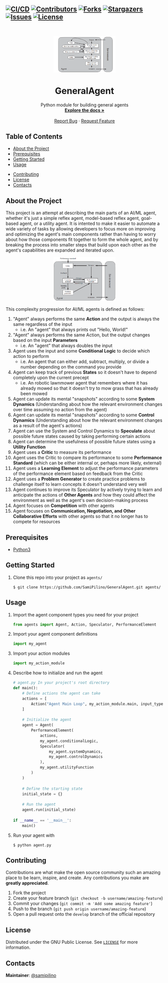 <!-- GitHub Badges/Shields -->
<!-- See https://shields.io/ for more options. -->
[![CI/CD][cicd-shield]][cicd-url]
[![Contributors][contributors-shield]][contributors-url]
[![Forks][forks-shield]][forks-url]
[![Stargazers][stars-shield]][stars-url]
[![Issues][issues-shield]][issues-url]
[![License][license-shield]][license-url]
-----
<br />
<p align="center">
<!-- PROJECT LOGO -->
<a href="">
    <img src="./docs/images/GoalAgentDiagram.png" width="200px" height="auto"/>
</a>

<!-- PROJECT TITLE -->
<h1 align="center">GeneralAgent</h1>

<p align="center">
    <!-- SHORT PROJECT DESCRIPTION -->
    Python module for building general agents
    <br />
    <!-- LINK TO DOCUMENTATION -->
    <a href="https://samipilino.github.io/GeneralAgent/"><strong>Explore the docs »</strong></a>
    <br />
    <br />
    <!-- LINK TO DEMO
    <a href="INSERT LINK TO DEMO HERE">View Demo</a>
    · -->
    <!-- LINK TO ISSUES -->
    <a href="https://github.com/SamiPilino/GeneralAgent/issues">Report Bug</a>
    ·
    <!-- LINK TO ISSUES -->
    <a href="https://github.com/SamiPilino/GeneralAgent/issues">Request Feature</a>
</p>
</p>

Table of Contents
---------------------
- [About the Project](#about-the-project)
- [Prerequisites](#prerequisites)
- [Getting Started](#getting-started)
- [Usage](#usage)
<!-- - [Roadmap](#roadmap) -->
<!-- - [FAQ](#faq) -->
- [Contributing](#contributing)
- [License](#license)
- [Contacts](#contacts)
<!-- - [Support the Project](#donate) -->
<!-- - [Acknowledgements](#acknowledgements) -->

<a name="about-the-project"></a>
About the Project
---------------------
<!-- A brief description of what this project does and who it's for -->
This project is an attempt at describing the main parts of an AI/ML agent, whether it's just a simple reflex agent, model-based reflex agent, goal-based agent, or a utility agent. It is intented to make it easier to automate a wide variety of tasks by allowing developers to focus more on improving and optimizing the agent's main components rather than having to worry about how those components fit together to form the whole agent, and by breaking the process into smaller steps that build upon each other as the agent's capabilities are expanded and iterated upon.

<center>
    <img src="./docs/images/GeneralAgentDiagram.png" width="200px" height="auto"/>
</center>

This complexity progression for AI/ML agents is defined as follows:

1. "Agent" always performs the same **Action** and the output is always the same regardless of the input
    - i.e. An "agent" that always prints out "Hello, World!"
2. "Agent" always performs the same Action, but the output changes based on the input **Parameters**
    - i.e. An "agent" that always doubles the input
3. Agent uses the input and some **Conditional Logic** to decide which action to perform
    - i.e. An agent that can either add, subtract, multiply, or divide a number depending on the command you provide
4. Agent can keep track of previous **States** so it doesn't have to depend completely upon the current precept
    - i.e. An robotic lawnmower agent that remembers where it has already mowed so that it doesn't try to mow grass that has already been mowed
5. Agent can update its mental "snapshots" according to some **System Dynamics** (Understanding about how the relevant environment changes over time assuming no action from the agent)
6. Agent can update its mental "snapshots" according to some **Control Dynamics** (Understanding about how the relevant environment changes as a result of the agent's actions)
7. Agent can use the System and Control Dynamics to **Speculate** about possible future states caused by taking performing certain actions
8. Agent can determine the usefulness of possible future states using a **Utility Function**
9. Agent uses a **Critic** to measure its performance
10. Agent uses the Critic to compare its performance to some **Performance Standard** (which can be either internal or, perhaps more likely, external)
11. Agent uses a **Learning Element** to adjust the performance parameters of the performance element based on feedback from the Critic
12. Agent uses a **Problem Generator** to create practice problems to challenge itself to learn concepts it doesn't understand very well
13. Agent continues to improve its Speculator by actively trying to learn and anticipate the actions of **Other Agents** and how they could affect the environment as well as the agent's own decision-making process
14. Agent focuses on **Competition** with other agents
15. Agent focuses on **Communication, Negotiation, and Other Collaborative Efforts** with other agents so that it no longer has to compete for resources

<a name="prerequisites"></a>
Prerequisites
---------------------
<!-- This section should list any major frameworks that you built your project using. Leave any add-ons/plugins for the Acknowledgements section. Here are a few examples.-->
- [Python3](https://www.python.org/)

<a name="getting-started"></a>
Getting Started
---------------------
<!-- This is an example of how you may give instructions on setting up your project locally. To get a local copy up and running follow these simple example steps. -->
1. Clone this repo into your project as `agents/`
    ```terminal
    $ git clone https://github.com/SamiPilino/GeneralAgent.git agents/
    ```

<a name="usage"></a>
Usage
------
1. Import the agent component types you need for your project
    ```python
    from agents import Agent, Action, Speculator, PerformanceElement
    ```
2. Import your agent component definitions
    ```python
    import my_agent
    ```
3. Import your action modules
    ```python
    import my_action_module
    ```
4. Describe how to initialize and run the agent
    ```python
    # agent.py In your project's root directory
    def main():
        # Define actions the agent can take
        actions = [
            Action("Agent Main Loop", my_action_module.main, input_types="PreviousState", output_types="NextState")
        ]

        # Initialize the agent
        agent = Agent(
            PerformanceElement(
                actions,
                my_agent.conditionalLogic,
                Speculator(
                    my_agent.systemDynamics,
                    my_agent.controlDynamics
                ),
                my_agent.utilityFunction
            )
        )

        # Define the starting state
        initial_state = {}

        # Run the agent
        agent.run(initial_state)

    if __name__ == '__main__':
        main()
    ```
5. Run your agent with
    ```terminal
    $ python agent.py
    ```
<!-- 
<a name="roadmap"></a>
Roadmap
----------
See the [open issues][issues-url] for a list of proposed features (and known issues). -->
<!--
<a name="faq"></a>
FAQ
----
-->

<a name="contributing"></a>
Contributing
---------------
Contributions are what make the open source community such an amazing place to be learn, inspire, and create. Any contributions you make are **greatly appreciated**.

1. Fork the project
2. Create your feature branch (`git checkout -b username/amazing-feature`)
3. Commit your changes (`git commit -m 'Add some amazing feature'`)
4. Push to the branch (`git push origin username/amazing-feature`)
5. Open a pull request onto the `develop` branch of the official repository

<a name="license"></a>
License
-----------
Distributed under the GNU Public License. See [`LICENSE`][license] for more information.

<a name="contacts"></a>
Contacts
-----------
<!-- Your Name - [@github_username][link-to-github-user] -->
**Maintainer**: [@samipilino][samipilino]
<!-- 
<a name="donate"></a>
Support the Project
--------------------
[Donate to HART][donate-url]
-->
<!--
<a name="acknowledgements"></a>
Acknowledgements
-----------------
- [GitHub Emoji Cheat Sheet](https://www.webpagefx.com/tools/emoji-cheat-sheet)
- [Img Shields](https://shields.io)
- [Choose an Open Source License](https://choosealicense.com)
- [GitHub Pages](https://pages.github.com)
- [Animate.css](https://daneden.github.io/animate.css)
- [Loaders.css](https://connoratherton.com/loaders)
- [Slick Carousel](https://kenwheeler.github.io/slick)
- [Smooth Scroll](https://github.com/cferdinandi/smooth-scroll)
- [Sticky Kit](http://leafo.net/sticky-kit)
- [JVectorMap](http://jvectormap.com)
- [Font Awesome](https://fontawesome.com)
-->
<!-- MARKDOWN LINKS & IMAGES -->
<!-- https://www.markdownguide.org/basic-syntax/#reference-style-links -->
[cicd-shield]: https://github.com/SamiPilino/GeneralAgent/workflows/Documentation/badge.svg?branch=develop
[cicd-url]: https://github.com/SamiPilino/docs/actions "Documentation"
[contributors-shield]: https://img.shields.io/github/contributors/SamiPilino/GeneralAgent
[contributors-url]: https://github.com/SamiPilino/GeneralAgent/graphs/contributors
[forks-shield]: https://img.shields.io/github/forks/SamiPilino/GeneralAgent
[forks-url]: https://github.com/SamiPilino/GeneralAgent/network/members
[stars-shield]: https://img.shields.io/github/stars/SamiPilino/GeneralAgent
[stars-url]: https://github.com/SamiPilino/GeneralAgent/stargazers
[issues-shield]: https://img.shields.io/github/issues/SamiPilino/GeneralAgent
[issues-url]: https://github.com/SamiPilino/GeneralAgent/issues
[license-shield]: https://img.shields.io/github/license/SamiPilino/GeneralAgent
[license-url]: https://github.com/SamiPilino/GeneralAgent/blob/main/LICENSE
[license]: ./LICENSE "GNU Public License"
[samipilino]: https://github.com/samipilino
